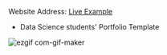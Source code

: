 
Website Address: [Live Example](https://romneasek.github.io/My_portfolio/)

- Data Science students' Portfolio Template


![ezgif com-gif-maker](https://github.com/Romneasek/My_portfolio/blob/master/new.gif)
